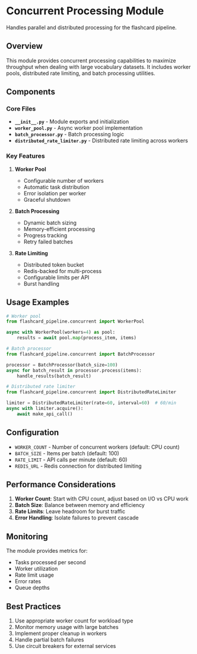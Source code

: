 # Concurrent Processing Module

Handles parallel and distributed processing for the flashcard pipeline.

## Overview

This module provides concurrent processing capabilities to maximize throughput when dealing with large vocabulary datasets. It includes worker pools, distributed rate limiting, and batch processing utilities.

## Components

### Core Files
- **`__init__.py`** - Module exports and initialization
- **`worker_pool.py`** - Async worker pool implementation
- **`batch_processor.py`** - Batch processing logic
- **`distributed_rate_limiter.py`** - Distributed rate limiting across workers

### Key Features

1. **Worker Pool**
   - Configurable number of workers
   - Automatic task distribution
   - Error isolation per worker
   - Graceful shutdown

2. **Batch Processing**
   - Dynamic batch sizing
   - Memory-efficient processing
   - Progress tracking
   - Retry failed batches

3. **Rate Limiting**
   - Distributed token bucket
   - Redis-backed for multi-process
   - Configurable limits per API
   - Burst handling

## Usage Examples

```python
# Worker pool
from flashcard_pipeline.concurrent import WorkerPool

async with WorkerPool(workers=4) as pool:
    results = await pool.map(process_item, items)

# Batch processor
from flashcard_pipeline.concurrent import BatchProcessor

processor = BatchProcessor(batch_size=100)
async for batch_result in processor.process(items):
    handle_results(batch_result)

# Distributed rate limiter
from flashcard_pipeline.concurrent import DistributedRateLimiter

limiter = DistributedRateLimiter(rate=60, interval=60)  # 60/min
async with limiter.acquire():
    await make_api_call()
```

## Configuration

- `WORKER_COUNT` - Number of concurrent workers (default: CPU count)
- `BATCH_SIZE` - Items per batch (default: 100)
- `RATE_LIMIT` - API calls per minute (default: 60)
- `REDIS_URL` - Redis connection for distributed limiting

## Performance Considerations

1. **Worker Count**: Start with CPU count, adjust based on I/O vs CPU work
2. **Batch Size**: Balance between memory and efficiency
3. **Rate Limits**: Leave headroom for burst traffic
4. **Error Handling**: Isolate failures to prevent cascade

## Monitoring

The module provides metrics for:
- Tasks processed per second
- Worker utilization
- Rate limit usage
- Error rates
- Queue depths

## Best Practices

1. Use appropriate worker count for workload type
2. Monitor memory usage with large batches
3. Implement proper cleanup in workers
4. Handle partial batch failures
5. Use circuit breakers for external services